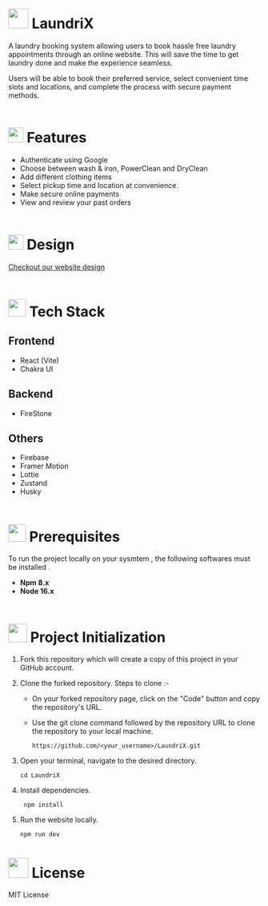 #  <img src="https://github.com/NightFury742/LaundriX/assets/119070798/5afc3cc0-69c9-45d9-83ff-faafbc888a8d" height="40px"> LaundriX

A laundry booking system allowing users to book hassle free laundry appointments through an online website. This will save the time to get laundry done and make the experience seamless.
<Br>

Users will be able to book their preferred service, select convenient time slots and locations, and complete the process with secure  payment methods.
<Br><Br>

# <img src="https://github.com/NightFury742/LaundriX/assets/119070798/ec2ddfa4-c318-4a76-9296-872e8d5fab3f" height="30px"> Features

* Authenticate using Google
* Choose between wash & iron, PowerClean and DryClean
* Add different clothing items
* Select pickup time and location at convenience.
* Make secure online payments
* View and review your past orders
<Br><Br>

# <img src="https://github.com/NightFury742/LaundriX/assets/119070798/28a131bf-d93f-44a2-b368-7eaa1476685b" height="30px"> Design

[Checkout our website design](https://www.figma.com/file/Yq77JsE5rNfOIuwUEYgqtr/Laundrix?type=design&t=q4XGVlCGgkAkNEar-6)
<Br><Br>

# <img src="https://github.com/NightFury742/LaundriX/assets/119070798/6f622e92-9e0d-492c-a901-c5969a1140c0" height="35"> Tech Stack

## Frontend
* React (Vite)
* Chakra UI

## Backend
* FireStone

## Others
* Firebase
* Framer Motion
* Lottie
* Zustand
* Husky
<Br><Br>

# <img height="35px" src="https://github.com/NightFury742/LaundriX/assets/119070798/a573e013-ec6c-43f3-a6a9-aaa080be7731"> Prerequisites
To run the project locally on your sysmtem , the following softwares must be installed .
* **Npm 8.x**
* **Node 16.x**
<Br><Br>

# <img height="37px" src="https://github.com/NightFury742/LaundriX/assets/119070798/6c1290e3-d35c-4828-8023-ba99194b3991"> Project Initialization
1. Fork this repository which will create a copy of this project in your GitHub account.

2. Clone the forked repository. Steps to clone :-<Br>
   - On your forked repository page, click on the "Code" button and copy the repository's URL.
     
   - Use the git clone command followed by the repository URL to clone the repository to your local machine.
     ```
     https://github.com/<your_username>/LaundriX.git
     ```
3. Open your terminal, navigate to the desired directory.
     ```
     cd LaundriX
     ```
4. Install dependencies.
     ```
      npm install
     ```
5. Run the website locally.
     ```
     npm run dev
     ```

# <img height="40px" src="https://github.com/NightFury742/LaundriX/assets/119070798/143a52c0-b60d-4f57-b38f-3e5156e124d9"> License

MIT License
